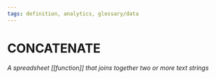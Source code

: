 ```yaml
---
tags: definition, analytics, glossary/data
---
```

#  CONCATENATE
*A spreadsheet [[function]] that joins together two or more text strings*